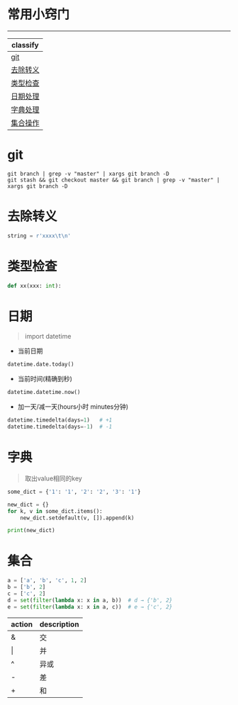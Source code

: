 # 常用小窍门

---
classify|
---|
[git](#git)|
[去除转义](#去除转义)|
[类型检查](#类型检查)|
[日期处理](#日期)|
[字典处理](#字典)|
[集合操作](#集合)|
# git
```
git branch | grep -v "master" | xargs git branch -D
git stash && git checkout master && git branch | grep -v "master" | xargs git branch -D
```
# 去除转义
```python
string = r'xxxx\t\n'
```
# 类型检查
```python
def xx(xxx: int):
```
# 日期
   > import datetime
* 当前日期
```python
datetime.date.today()
```
* 当前时间(精确到秒)
```python
datetime.datetime.now()
```
* 加一天/减一天(hours小时 minutes分钟)
```python
datetime.timedelta(days=1)   # +1
datetime.timedelta(days=-1)  # -1
```

# 字典
   > 取出value相同的key
```python
some_dict = {'1': '1', '2': '2', '3': '1'}

new_dict = {}
for k, v in some_dict.items():
    new_dict.setdefault(v, []).append(k)

print(new_dict)
```

# 集合
```python
a = ['a', 'b', 'c', 1, 2]
b = ['b', 2]
c = ['c', 2]
d = set(filter(lambda x: x in a, b))  # d → {'b', 2}
e = set(filter(lambda x: x in a, c))  # e → {'c', 2}
```
action|description
---|---
&|交
\||并
^|异或
-|差
+|和
